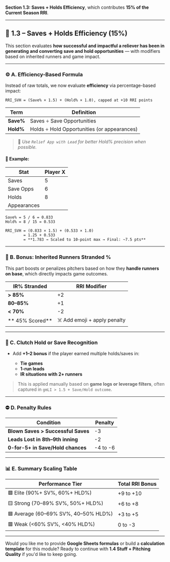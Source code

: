 **Section 1.3: Saves + Holds Efficiency**, which contributes **15% of the Current Season RRI**.

---

## 🧷 **1.3 – Saves + Holds Efficiency (15%)**

This section evaluates **how successful and impactful a reliever has been in generating and converting save and hold opportunities** — with modifiers based on inherited runners and game impact.

---

### ⚙️ A. Efficiency-Based Formula

Instead of raw totals, we now evaluate **efficiency** via percentage-based impact:

```text
RRI_SVH = (Save% × 1.5) + (Hold% × 1.0), capped at +10 RRI points
```

| Term      | Definition                                  |
| --------- | ------------------------------------------- |
| **Save%** | Saves ÷ Save Opportunities                  |
| **Hold%** | Holds ÷ Hold Opportunities (or appearances) |

> 📝 *Use `Relief App with Lead` for better Hold% precision when possible.*

#### 🧮 Example:

| Stat        | Player X |
| ----------- | -------- |
| Saves       | 5        |
| Save Opps   | 6        |
| Holds       | 8        |
| Appearances |          |

```text
Save% = 5 / 6 = 0.833
Hold% = 8 / 15 = 0.533

RRI_SVH = (0.833 × 1.5) + (0.533 × 1.0)
        = 1.25 + 0.533
        = **1.783 → Scaled to 10-point max → Final: ~7.5 pts**
```

---

### 📌 B. Bonus: Inherited Runners Stranded %

This part boosts or penalizes pitchers based on how they **handle runners on base**, which directly impacts game outcomes.

| IR% Stranded        | RRI Modifier                 |
| ------------------- | ---------------------------- |
| **> 85%**           | +2                           |
| **80–85%**          | +1                           |
| **< 70%**           | -2                           |
| \*\* 45% Scored\*\* | ☠️ Add emoji + apply penalty |

---

### 🎯 C. Clutch Hold or Save Recognition

* Add **+1–2 bonus** if the player earned multiple holds/saves in:

  * **Tie games**
  * **1-run leads**
  * **IR situations with 2+ runners**

> This is applied manually based on **game logs or leverage filters**, often captured in `gmLI > 1.5 + Save/Hold outcome`.

---

### ⛔ D. Penalty Rules

| Condition                          | Penalty  |
| ---------------------------------- | -------- |
| **Blown Saves > Successful Saves** | -3       |
| **Leads Lost in 8th–9th inning**   | -2       |
| **0-for-5+ in Save/Hold chances**  | -4 to -6 |

---

### 📊 E. Summary Scaling Table

| Performance Tier                     | Total RRI Bonus |
| ------------------------------------ | --------------- |
| 🟩 Elite (90%+ SV%, 60%+ HLD%)       | +9 to +10       |
| 🟨 Strong (70–89% SV%, 50%+ HLD%)    | +6 to +8        |
| 🟦 Average (60–69% SV%, 40–50% HLD%) | +3 to +5        |
| 🟥 Weak (<60% SV%, <40% HLD%)        | 0 to -3         |

---

Would you like me to provide **Google Sheets formulas** or build a **calculation template** for this module? Ready to continue with **1.4 Stuff + Pitching Quality** if you'd like to keep going.

